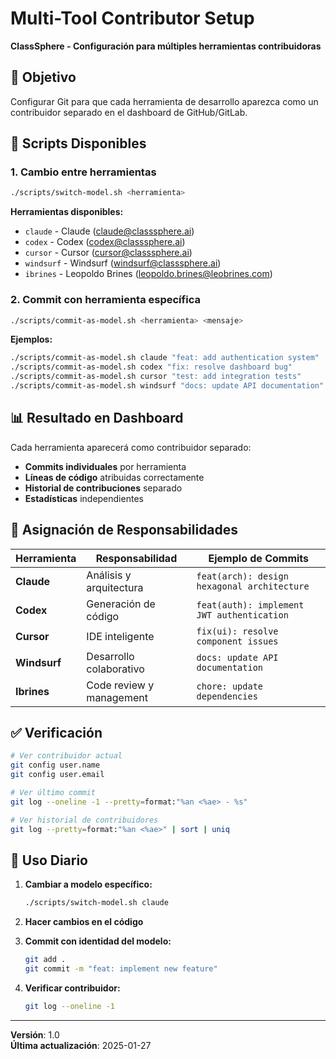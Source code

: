 # Multi-Tool Contributor Setup

**ClassSphere - Configuración para múltiples herramientas contribuidoras**

## 🎯 Objetivo

Configurar Git para que cada herramienta de desarrollo aparezca como un contribuidor separado en el dashboard de GitHub/GitLab.

## 🔧 Scripts Disponibles

### 1. Cambio entre herramientas
```bash
./scripts/switch-model.sh <herramienta>
```

**Herramientas disponibles:**
- `claude` - Claude (claude@classsphere.ai)
- `codex` - Codex (codex@classsphere.ai)  
- `cursor` - Cursor (cursor@classsphere.ai)
- `windsurf` - Windsurf (windsurf@classsphere.ai)
- `ibrines` - Leopoldo Brines (leopoldo.brines@leobrines.com)

### 2. Commit con herramienta específica
```bash
./scripts/commit-as-model.sh <herramienta> <mensaje>
```

**Ejemplos:**
```bash
./scripts/commit-as-model.sh claude "feat: add authentication system"
./scripts/commit-as-model.sh codex "fix: resolve dashboard bug"
./scripts/commit-as-model.sh cursor "test: add integration tests"
./scripts/commit-as-model.sh windsurf "docs: update API documentation"
```

## 📊 Resultado en Dashboard

Cada herramienta aparecerá como contribuidor separado:
- **Commits individuales** por herramienta
- **Líneas de código** atribuidas correctamente  
- **Historial de contribuciones** separado
- **Estadísticas** independientes

## 🎯 Asignación de Responsabilidades

| Herramienta | Responsabilidad | Ejemplo de Commits |
|-------------|----------------|-------------------|
| **Claude** | Análisis y arquitectura | `feat(arch): design hexagonal architecture` |
| **Codex** | Generación de código | `feat(auth): implement JWT authentication` |
| **Cursor** | IDE inteligente | `fix(ui): resolve component issues` |
| **Windsurf** | Desarrollo colaborativo | `docs: update API documentation` |
| **Ibrines** | Code review y management | `chore: update dependencies` |

## ✅ Verificación

```bash
# Ver contribuidor actual
git config user.name
git config user.email

# Ver último commit
git log --oneline -1 --pretty=format:"%an <%ae> - %s"

# Ver historial de contribuidores
git log --pretty=format:"%an <%ae>" | sort | uniq
```

## 🚀 Uso Diario

1. **Cambiar a modelo específico:**
   ```bash
   ./scripts/switch-model.sh claude
   ```

2. **Hacer cambios en el código**

3. **Commit con identidad del modelo:**
   ```bash
   git add .
   git commit -m "feat: implement new feature"
   ```

4. **Verificar contribuidor:**
   ```bash
   git log --oneline -1
   ```

---

**Versión**: 1.0  
**Última actualización**: 2025-01-27
